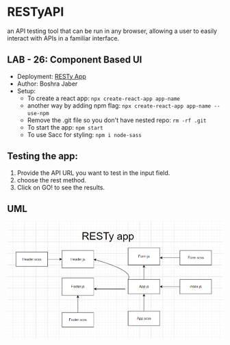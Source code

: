 # RESTyAPI
an API testing tool that can be run in any browser, allowing a user to easily interact with APIs in a familiar interface.

## LAB - 26: Component Based UI
* Deployment: [RESTy App](https://6095f3b13958776d41e2d2e7--restyapp.netlify.app/)
* Author: Boshra Jaber
* Setup: 
  - To create a react app: `npx create-react-app app-name`
  - another way by adding npm flag: `npx create-react-app app-name --use-npm`
  - Remove the .git file so you don't have nested repo: `rm -rf .git`
  - To start the app: `npm start`
  - To use Sacc for styling: `npm i node-sass`

## Testing the app:
1. Provide the API URL you want to test in the input field.
2. choose the rest method.
3. Click on GO! to see the results.
## UML
![Created with diagrams](src/UML/lsb26.png)
